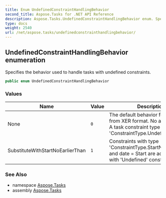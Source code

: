 ```yaml
---
title: Enum UndefinedConstraintHandlingBehavior
second_title: Aspose.Tasks for .NET API Reference
description: Aspose.Tasks.UndefinedConstraintHandlingBehavior enum. Specifies the behavior used to handle tasks with undefined constraints
type: docs
weight: 2540
url: /net/aspose.tasks/undefinedconstrainthandlingbehavior/
---
```

## UndefinedConstraintHandlingBehavior enumeration

Specifies the behavior used to handle tasks with undefined constraints.

```csharp
public enum UndefinedConstraintHandlingBehavior
```

### Values

| Name | Value | Description |
| --- | --- | --- |
| None | `0` | The default behavior for loading from XER format. No action is taken. A task constraint type is set to 'ConstraintType.Undefined'. |
| SubstituteWithStartNoEarlierThan | `1` | Constraints with type 'ConstraintType.StartNoEarlierThan' and date = Start are added for tasks with 'Undefined' constraint. |

### See Also

* namespace [Aspose.Tasks](../../aspose.tasks/)
* assembly [Aspose.Tasks](../../)


